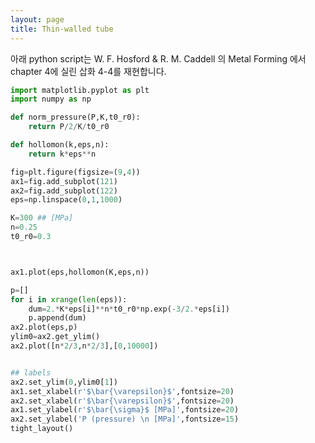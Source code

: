 ```yaml
---
layout: page
title: Thin-walled tube
---
```


아래 python script는 W. F. Hosford & R. M. Caddell 의 Metal Forming
에서 chapter 4에 실린 삽화 4-4를 재현합니다.


```python
import matplotlib.pyplot as plt
import numpy as np

def norm_pressure(P,K,t0_r0):
	return P/2/K/t0_r0

def hollomon(k,eps,n):
	return k*eps**n

fig=plt.figure(figsize=(9,4))
ax1=fig.add_subplot(121)
ax2=fig.add_subplot(122)
eps=np.linspace(0,1,1000)

K=300 ## [MPa]
n=0.25
t0_r0=0.3



ax1.plot(eps,hollomon(K,eps,n))

p=[]
for i in xrange(len(eps)):
	dum=2.*K*eps[i]**n*t0_r0*np.exp(-3/2.*eps[i])
	p.append(dum)
ax2.plot(eps,p)
ylim0=ax2.get_ylim()
ax2.plot([n*2/3,n*2/3],[0,10000])


## labels
ax2.set_ylim(0,ylim0[1])
ax1.set_xlabel(r'$\bar{\varepsilon}$',fontsize=20)
ax2.set_xlabel(r'$\bar{\varepsilon}$',fontsize=20)
ax1.set_ylabel(r'$\bar{\sigma}$ [MPa]',fontsize=20)
ax2.set_ylabel('P (pressure) \n [MPa]',fontsize=15)
tight_layout()
```

<!-- ![png]({% link images/examples/output_2_0.png %}) -->
